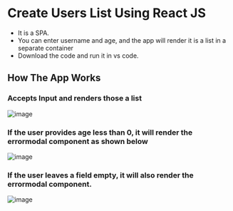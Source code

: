 # Create Users List Using React JS
- It is a SPA.
- You can enter username and age, and the app will render it is a list in a separate container
- Download the code and run it in vs code.
## How The App Works 
###  Accepts Input and renders those a list <br>
![image](https://user-images.githubusercontent.com/88162824/204102534-a303c3cf-288f-48b6-bea4-efa19c304783.png)
### If the user provides age less than 0, it will render the errormodal component as shown below <br>
![image](https://user-images.githubusercontent.com/88162824/204102527-98e11057-4904-45cc-86ce-ee46c219ff5a.png)
### If the user leaves a field empty, it will also render the errormodal component. <br>
![image](https://user-images.githubusercontent.com/88162824/204102549-accae6b5-b7f4-434f-9cbc-dc0c1eca7ede.png)


